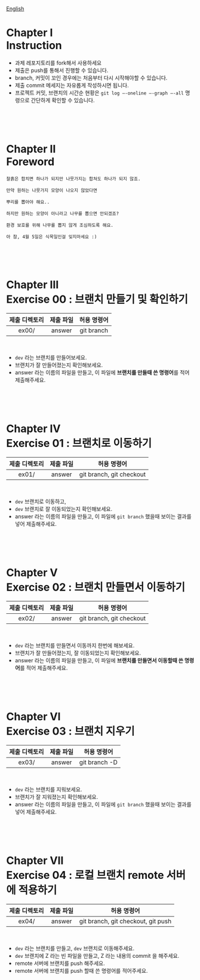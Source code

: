 [English](https://github.com/euiminnn/Learn-Git-Branch/blob/main/piscine01/README.md)
# Chapter Ⅰ<br>Instruction

- 과제 레포지토리를 fork해서 사용하세요
- 제출은 push를 통해서 진행할 수 있습니다.
- branch, 커밋이 꼬인 경우에는 처음부터 다시 시작해야할 수 있습니다.
- 제출 commit 메세지는 자유롭게 작성하시면 됩니다.
- 프로젝트 커밋, 브랜치의 시간순 현황은 `git log —-oneline —-graph —-all` 명령으로 간단하게 확인할 수 있습니다.


<br>
<br>
<br>

# Chapter Ⅱ<br>Foreword

    
    찰흙은 합치면 하나가 되지만 나뭇가지는 합쳐도 하나가 되지 않죠.
    
    만약 원하는 나뭇가지 모양이 나오지 않았다면
    
    뿌리를 뽑아야 해요..
    
    하지만 원하는 모양이 아니라고 나무를 뽑으면 안되겠죠?
    
    환경 보호를 위해 나무를 뽑지 않게 조심하도록 해요.
    
    아 참, 4월 5일은 식목일인걸 잊지마세요 :)

<br>
<br>
<br>
    

# Chapter Ⅲ<br>Exercise 00 : 브랜치 만들기 및 확인하기

| 제출 디렉토리 | 제출 파일 | 허용 명령어 |
|:--:|:--:|:--:|
| ex00/ | answer | git branch |

<br>

- `dev` 라는 브랜치를 만들어보세요.
- 브랜치가 잘 만들어졌는지 확인해보세요.
- answer 라는 이름의 파일을 만들고, 이 파일에 **브랜치를 만들때 쓴 명령어**를 적어 제출해주세요.

<br>
<br>
<br>

# Chapter Ⅳ<br>Exercise 01 : 브랜치로 이동하기

| 제출 디렉토리 | 제출 파일 | 허용 명령어 |
|:--:|:--:|:--:|
| ex01/ | answer | git branch, git checkout |

<br>

- `dev` 브랜치로 이동하고,
- `dev` 브랜치로 잘 이동되었는지 확인해보세요.
- answer 라는 이름의 파일을 만들고, 이 파일에 `git branch` 했을때 보이는 결과를 넣어 제출해주세요.

<br>
<br>
<br>

# Chapter Ⅴ<br>Exercise 02 : 브랜치 만들면서 이동하기

| 제출 디렉토리 | 제출 파일 | 허용 명령어 |
|:--:|:--:|:--:|
| ex02/ | answer | git branch, git checkout |

<br>

- `dev` 라는 브랜치를 만들면서 이동까지 한번에 해보세요.
- 브랜치가 잘 만들어졌는지, 잘 이동되었는지 확인해보세요.
- answer 라는 이름의 파일을 만들고, 이 파일에 **브랜치를 만들면서 이동할때 쓴 명령어**를 적어 제출해주세요.

<br>
<br>
<br>

# Chapter Ⅵ<br>Exercise 03 : 브랜치 지우기

| 제출 디렉토리 | 제출 파일 | 허용 명령어 |
|:--:|:--:|:--:|
| ex03/ | answer | git branch -D |

<br>

- `dev` 라는 브랜치를 지워보세요.
- 브랜치가 잘 지워졌는지 확인해보세요.
- answer 라는 이름의 파일을 만들고, 이 파일에 `git branch` 했을때 보이는 결과를 넣어 제출해주세요.

<br>
<br>
<br>

# Chapter Ⅶ<br>Exercise 04 : 로컬 브랜치 remote 서버에 적용하기

| 제출 디렉토리 | 제출 파일 | 허용 명령어 |
|:--:|:--:|:--:|
| ex04/ | answer | git branch, git checkout, git push |

<br>

- `dev` 라는 브랜치를 만들고, `dev` 브랜치로 이동해주세요.
- `dev` 브랜치에 Z 라는 빈 파일을 만들고, Z 라는 내용의 commit 을 해주세요.
- remote 서버에 브랜치를 push 해주세요.
- remote 서버에 브랜치를 push 할때 쓴 명령어를 적어주세요.
